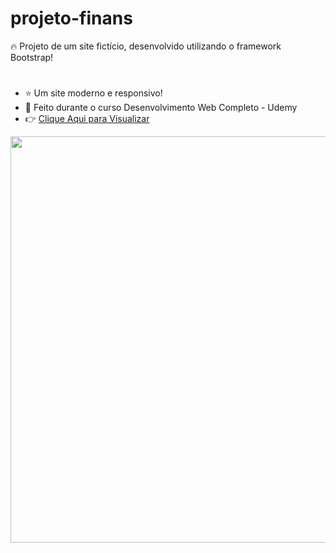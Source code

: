# projeto-finans

🔥 Projeto de um site fictício, desenvolvido utilizando o framework Bootstrap!
#
 - ⭐ Um site moderno e responsivo!
 - 🚀 Feito durante o curso Desenvolvimento Web Completo - Udemy
 - 👉 <a href="https://andrewferraz.github.io/projeto-finans/" target="blank">Clique Aqui para Visualizar</a>

<img src="https://user-images.githubusercontent.com/84985099/121448832-d316bb80-c96e-11eb-9f09-2d4373eae01b.png" width="650px">
